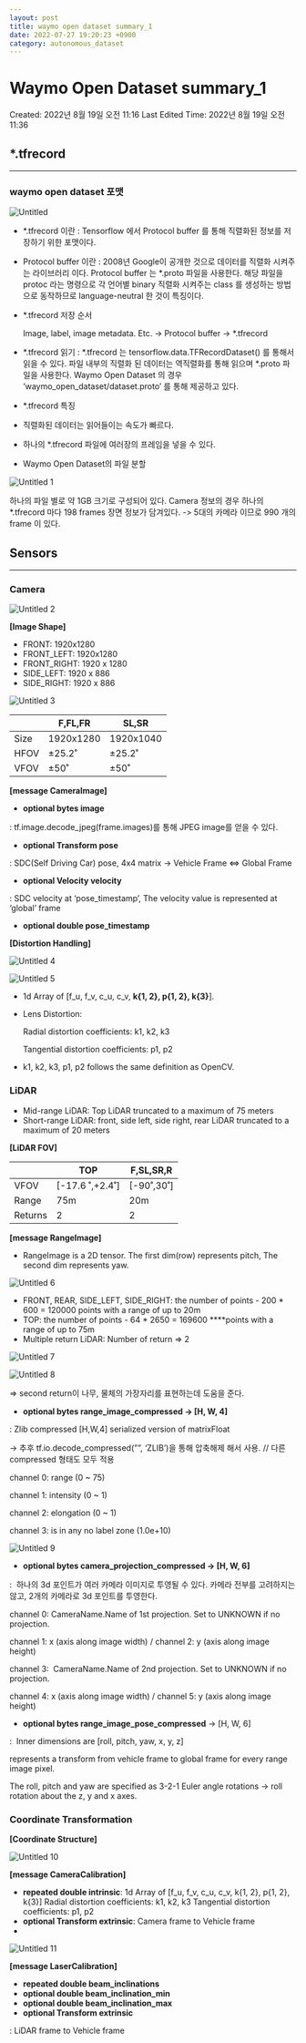 ```yaml
---
layout: post
title: waymo open dataset summary_1
date: 2022-07-27 19:20:23 +0900
category: autonomous_dataset
---
```

# Waymo Open Dataset summary_1

Created: 2022년 8월 19일 오전 11:16
Last Edited Time: 2022년 8월 19일 오전 11:36

## *.tfrecord

---

### waymo open dataset 포맷

![Untitled](https://user-images.githubusercontent.com/65657711/185531247-ed87f52a-428b-44e4-a5f7-106bbabeae3a.png)


- *.tfrecord 이란
: Tensorflow 에서 Protocol buffer 를 통해 직렬화된 정보를 저장하기 위한 포맷이다.
- Protocol buffer 이란
: 2008년 Google이 공개한 것으로 데이터를 직렬화 시켜주는 라이브러리 이다. Protocol buffer 는 *.proto 파일을 사용한다.
해당 파일을 protoc 라는 명령으로 각 언어별 binary 직렬화 시켜주는 class 를 생성하는 방법으로 동작하므로
language-neutral 한 것이 특징이다.
- *.tfrecord 저장 순서
    
    Image, label, image metadata. Etc. → Protocol buffer → *.tfrecord
    
- *.tfrecord 읽기
: *.tfrecord 는 tensorflow.data.TFRecordDataset() 를 통해서 읽을 수 있다. 파일 내부의 직렬화 된 데이터는 역직렬화를 통해 읽으며
*.proto 파일을 사용한다. Waymo Open Dataset 의 경우 ‘waymo_open_dataset/dataset.proto’ 를 통해 제공하고 있다.
- *.tfrecord 특징
- 직렬화된 데이터는 읽어들이는 속도가 빠르다.
- 하나의 *.tfrecord 파일에 여러장의 프레임을 넣을 수 있다.
- Waymo Open Dataset의 파일 분할

![Untitled 1](https://user-images.githubusercontent.com/65657711/185531305-3ac9902a-5801-43ab-8e7c-abc3840415c3.png)

하나의 파일 별로 약 1GB 크기로 구성되어 있다.
Camera 정보의 경우 하나의 *.tfrecord 마다 198 frames 장면 정보가 담겨있다.
-> 5대의 카메라 이므로 990 개의 frame 이 있다.

## Sensors

---

### Camera

![Untitled 2](https://user-images.githubusercontent.com/65657711/185531332-d29d8001-234a-4095-83b6-79bc5b0d17d0.png)


**[Image Shape]**

- FRONT: 1920x1280
- FRONT_LEFT: 1920x1280
- FRONT_RIGHT: 1920 x 1280
- SIDE_LEFT: 1920 x 886
- SIDE_RIGHT: 1920 x 886

![Untitled 3](https://user-images.githubusercontent.com/65657711/185531353-d016451d-b1c0-4666-b97e-7c0c91d0e49d.png)


|  | F,FL,FR | SL,SR |
| --- | --- | --- |
| Size | 1920x1280 | 1920x1040 |
| HFOV | ±25.2˚ | ±25.2˚ |
| VFOV | ±50˚ | ±50˚ |

**[message CameraImage]**

- **optional bytes image**

: tf.image.decode_jpeg(frame.images)를 통해 JPEG image를 얻을 수 있다.

- **optional Transform pose**

: SDC(Self Driving Car) pose, 4x4 matrix → Vehicle Frame ⇔ Global Frame

- **optional Velocity velocity**

: SDC velocity at ‘pose_timestamp’, The velocity value is represented at ‘global’ frame

- **optional double pose_timestamp**

**[Distortion Handling]**   

![Untitled 4](https://user-images.githubusercontent.com/65657711/185531372-c7ab50f5-3186-4569-b6d6-59412e2a9268.png)   

![Untitled 5](https://user-images.githubusercontent.com/65657711/185531418-50e70a67-5cbf-40d2-8f0e-bebe98769ec6.png)


- 1d Array of [f_u, f_v, c_u, c_v, **k{1, 2}, p{1, 2}, k{3}**].
- Lens Distortion:
    
    Radial distortion coefficients: k1, k2, k3
    
    Tangential distortion coefficients: p1, p2
    
- k1, k2, k3, p1, p2 follows the same definition as OpenCV.

### LiDAR

- Mid-range LiDAR:
Top LiDAR
truncated to a maximum of 75 meters
- Short-range LiDAR:
front, side left, side right, rear LiDAR
truncated to a maximum of 20 meters

**[LiDAR FOV]**

|  | TOP | F,SL,SR,R |
| --- | --- | --- |
| VFOV | [-17.6 ˚,+2.4˚] | [-90˚,30˚] |
| Range | 75m | 20m |
| Returns | 2 | 2 |

**[message RangeImage]**

- RangeImage is a 2D tensor. The first dim(row) represents pitch, The second dim represents yaw.

![Untitled 6](https://user-images.githubusercontent.com/65657711/185531485-0198ce0b-9be2-4bd5-bd33-a3c8308e8289.png)


- FRONT, REAR, SIDE_LEFT, SIDE_RIGHT: the number of points - 200 * 600 = 120000 points with a range of up to 20m
- TOP: the number of points - 64 * 2650 = 169600 ****points with a range of up to 75m
- Multiple return LiDAR: Number of return ⇒ 2

![Untitled 7](https://user-images.githubusercontent.com/65657711/185531500-a6ffcd60-198c-471a-bf25-6041edbd6963.png)

![Untitled 8](https://user-images.githubusercontent.com/65657711/185531522-df2d3dfd-64f3-4fef-a741-98ae250c1438.png)


⇒  second return이 나무, 물체의 가장자리를 표현하는데 도움을 준다.

- **optional bytes range_image_compressed → [H, W, 4]**

: Zlib compressed [H,W,4] serialized version of matrixFloat

→ 추후 tf.io.decode_compressed(””, ‘ZLIB’)을 통해 압축해제 해서 사용. // 다른 compressed 형태도 모두 적용

channel 0: range (0 ~ 75)

channel 1: intensity (0 ~ 1)

channel 2: elongation (0 ~ 1)

channel 3: is in any no label zone (1.0e+10)

![Untitled 9](https://user-images.githubusercontent.com/65657711/185531531-f8379af1-dbe1-4af1-8bbf-95e9586f5b99.png)


- **optional bytes camera_projection_compressed → [H, W, 6]**

:  하나의 3d 포인트가 여러 카메라 이미지로 투영될 수 있다. 카메라 전부를 고려하지는 않고, 2개의 카메라로 3d 포인트를 투영한다.

channel 0: CameraName.Name of 1st projection. Set to UNKNOWN if no projection.

channel 1: x (axis along image width) / channel 2: y (axis along image height)

channel 3:  CameraName.Name of 2nd projection. Set to UNKNOWN if no projection.

channel 4: x (axis along image width) / channel 5: y (axis along image height)

- **optional bytes range_image_pose_compressed** → [H, W, 6]

:  Inner dimensions are [roll, pitch, yaw, x, y, z]

represents a transform from vehicle frame to global frame for every range image pixel.

The roll, pitch and yaw are specified as 3-2-1 Euler angle rotations → roll rotation about the z, y and x axes.

### Coordinate Transformation

**[Coordinate Structure]**

![Untitled 10](https://user-images.githubusercontent.com/65657711/185531546-4df801e6-6bf6-48c6-a6e9-83d268d6361b.png)


**[message CameraCalibration]**

- **repeated double intrinsic**: 1d Array of [f_u, f_v, c_u, c_v, k{1, 2}, p{1, 2}, k{3}]
Radial distortion coefficients: k1, k2, k3
Tangential distortion coefficients: p1, p2
- **optional Transform extrinsic**: Camera frame to Vehicle frame
- 
![Untitled 11](https://user-images.githubusercontent.com/65657711/185531566-9db04bd9-38cc-4e9b-8a00-b8193db7bd95.png)


**[message LaserCalibration]**

- **repeated double beam_inclinations**
- **optional double beam_inclination_min**
- **optional double beam_inclination_max**
- **optional Transform extrinsic**

: LiDAR frame to Vehicle frame
